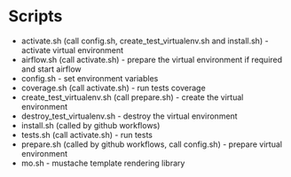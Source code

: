 # Scripts

- activate.sh (call config.sh, create_test_virtualenv.sh and install.sh) - activate virtual environment
- airflow.sh (call activate.sh) - prepare the virtual environment if required and start airflow
- config.sh - set environment variables
- coverage.sh (call activate.sh) - run tests coverage
- create_test_virtualenv.sh (call prepare.sh) - create the virtual environment
- destroy_test_virtualenv.sh - destroy the virtual environment
- install.sh (called by github workflows)
- tests.sh (call activate.sh) - run tests
- prepare.sh (called by github workflows, call config.sh) - prepare virtual environment
- mo.sh - mustache template rendering library
